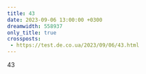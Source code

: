 ```yaml
---
title: 43
date: 2023-09-06 13:00:00 +0300
dreamwidth: 558937
only_title: true
crossposts:
 - https://test.de.co.ua/2023/09/06/43.html
---
```


43
